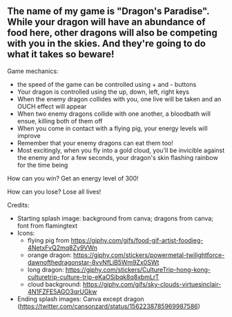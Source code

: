 ## The name of my game is "Dragon's Paradise". While your dragon will have an abundance of food here, other dragons will also be competing with you in the skies. And they're going to do what it takes so beware!

Game mechanics:
- the speed of the game can be controlled using + and - buttons
- Your dragon is controlled using the up, down, left, right keys
- When the enemy dragon collides with you, one live will be taken and an OUCH effect will appear
- When two enemy dragons collide with one another, a bloodbath will ensue, killing both of them off
- When you come in contact with a flying pig, your energy levels will improve
- Remember that your enemy dragons can eat them too!
- Most excitingly, when you fly into a gold cloud, you'll be invicible against the enemy and for a few seconds, your dragon's skin flashing rainbow for the time being

How can you win? Get an energy level of 300!

How can you lose? Lose all lives!

Credits:
- Starting splash image: background from canva; dragons from canva; font from flamingtext
- Icons: 
    - flying pig from https://giphy.com/gifs/food-gif-artist-foodieg-4NetxFvQ2mq8Zy9VWn
    - orange dragon: https://giphy.com/stickers/powermetal-twilightforce-dawnofthedragonstar-8vvNfLiB5Wm9Zx0SWt
    - long dragon: https://giphy.com/stickers/CultureTrip-hong-kong-culturetrip-culture-trip-eKaOSjbqk8q8xbmLrT
    - cloud background: https://giphy.com/gifs/sky-clouds-virtuesinclair-4N1FZFE5AGO3qrUGkw
- Ending splash images: Canva except dragon (https://twitter.com/cansonzard/status/1562238785969987586)
